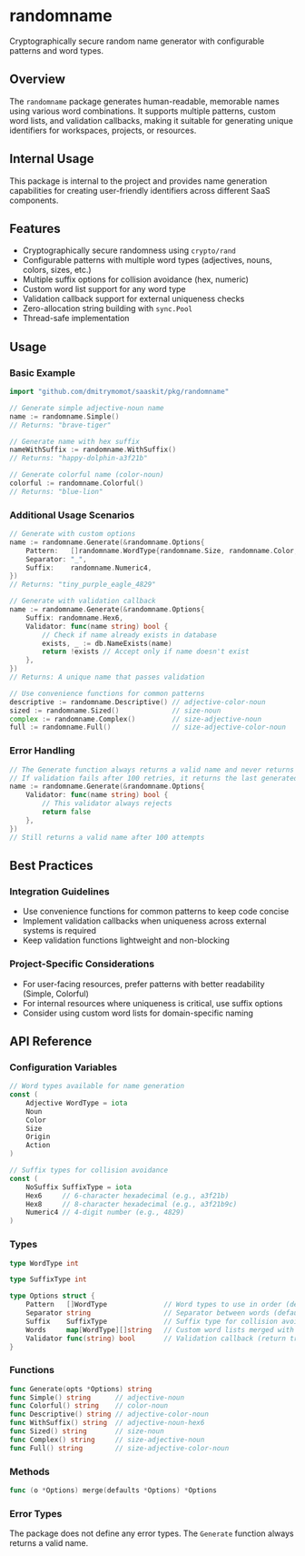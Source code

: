 # randomname

Cryptographically secure random name generator with configurable patterns and word types.

## Overview

The `randomname` package generates human-readable, memorable names using various word combinations. It supports multiple patterns, custom word lists, and validation callbacks, making it suitable for generating unique identifiers for workspaces, projects, or resources.

## Internal Usage

This package is internal to the project and provides name generation capabilities for creating user-friendly identifiers across different SaaS components.

## Features

- Cryptographically secure randomness using `crypto/rand`
- Configurable patterns with multiple word types (adjectives, nouns, colors, sizes, etc.)
- Multiple suffix options for collision avoidance (hex, numeric)
- Custom word list support for any word type
- Validation callback support for external uniqueness checks
- Zero-allocation string building with `sync.Pool`
- Thread-safe implementation

## Usage

### Basic Example

```go
import "github.com/dmitrymomot/saaskit/pkg/randomname"

// Generate simple adjective-noun name
name := randomname.Simple()
// Returns: "brave-tiger"

// Generate name with hex suffix
nameWithSuffix := randomname.WithSuffix()
// Returns: "happy-dolphin-a3f21b"

// Generate colorful name (color-noun)
colorful := randomname.Colorful()
// Returns: "blue-lion"
```

### Additional Usage Scenarios

```go
// Generate with custom options
name := randomname.Generate(&randomname.Options{
    Pattern:   []randomname.WordType{randomname.Size, randomname.Color, randomname.Noun},
    Separator: "_",
    Suffix:    randomname.Numeric4,
})
// Returns: "tiny_purple_eagle_4829"

// Generate with validation callback
name := randomname.Generate(&randomname.Options{
    Suffix: randomname.Hex6,
    Validator: func(name string) bool {
        // Check if name already exists in database
        exists, _ := db.NameExists(name)
        return !exists // Accept only if name doesn't exist
    },
})
// Returns: A unique name that passes validation

// Use convenience functions for common patterns
descriptive := randomname.Descriptive() // adjective-color-noun
sized := randomname.Sized()             // size-noun
complex := randomname.Complex()         // size-adjective-noun
full := randomname.Full()               // size-adjective-color-noun
```

### Error Handling

```go
// The Generate function always returns a valid name and never returns an error
// If validation fails after 100 retries, it returns the last generated name
name := randomname.Generate(&randomname.Options{
    Validator: func(name string) bool {
        // This validator always rejects
        return false
    },
})
// Still returns a valid name after 100 attempts
```

## Best Practices

### Integration Guidelines

- Use convenience functions for common patterns to keep code concise
- Implement validation callbacks when uniqueness across external systems is required
- Keep validation functions lightweight and non-blocking

### Project-Specific Considerations

- For user-facing resources, prefer patterns with better readability (Simple, Colorful)
- For internal resources where uniqueness is critical, use suffix options
- Consider using custom word lists for domain-specific naming

## API Reference

### Configuration Variables

```go
// Word types available for name generation
const (
    Adjective WordType = iota
    Noun
    Color
    Size
    Origin
    Action
)

// Suffix types for collision avoidance
const (
    NoSuffix SuffixType = iota
    Hex6     // 6-character hexadecimal (e.g., a3f21b)
    Hex8     // 8-character hexadecimal (e.g., a3f21b9c)
    Numeric4 // 4-digit number (e.g., 4829)
)
```

### Types

```go
type WordType int

type SuffixType int

type Options struct {
    Pattern   []WordType              // Word types to use in order (default: [Adjective, Noun])
    Separator string                  // Separator between words (default: "-")
    Suffix    SuffixType              // Suffix type for collision avoidance (default: NoSuffix)
    Words     map[WordType][]string   // Custom word lists merged with defaults
    Validator func(string) bool       // Validation callback (return true to accept)
}
```

### Functions

```go
func Generate(opts *Options) string
func Simple() string      // adjective-noun
func Colorful() string    // color-noun
func Descriptive() string // adjective-color-noun
func WithSuffix() string  // adjective-noun-hex6
func Sized() string       // size-noun
func Complex() string     // size-adjective-noun
func Full() string        // size-adjective-color-noun
```

### Methods

```go
func (o *Options) merge(defaults *Options) *Options
```

### Error Types

The package does not define any error types. The `Generate` function always returns a valid name.
